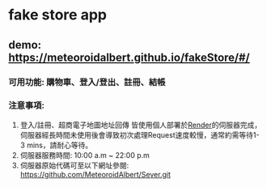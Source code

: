 # fake store app
## demo: https://meteoroidalbert.github.io/fakeStore/#/
### 可用功能: 購物車、登入/登出、註冊、結帳
### 注意事項:
 1. 登入/註冊、超商電子地圖地址回傳 皆使用個人部署於[Render](https://render.com/)的伺服器完成，伺服器經長時間未使用後會導致初次處理Request速度較慢，通常約需等待1-3 mins，請耐心等待。
 2. 伺服器服務時間: 10:00 a.m ~ 22:00 p.m
 3. 伺服器原始代碼可至以下網址參閱: https://github.com/MeteoroidAlbert/Sever.git
